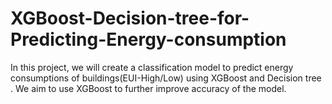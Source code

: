 # XGBoost-Decision-tree-for-Predicting-Energy-consumption
In this project, we will create a classification model to predict energy consumptions of buildings(EUI-High/Low) using XGBoost and Decision tree . We aim to use XGBoost to further improve accuracy of the model.
